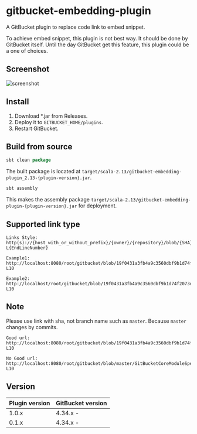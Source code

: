 # gitbucket-embedding-plugin

A GitBucket plugin to replace code link to embed snippet.

To achieve embed snippet, this plugin is not best way. It should be done by GitBucket itself. Until the day GitBucket get this feature, this plugin could be a one of choices.

## Screenshot

![screenshot](https://github.com/onukura/gitbucket-embedding-plugin/blob/assets/screenshot.png?raw=true)

## Install

1. Download *.jar from Releases.
2. Deploy it to `GITBUCKET_HOME/plugins`.
3. Restart GitBucket.

## Build from source

```sbt
sbt clean package
```

The built package is located at
`target/scala-2.13/gitbucket-embedding-plugin_2.13-{plugin-version}.jar`.

```sbt
sbt assembly
```

This makes the assembly package
`target/scala-2.13/gitbucket-embedding-plugin-{plugin-version}.jar`
for deployment.

## Supported link type

```
Links Style:
http(s)://{host_with_or_without_prefix}/{owner}/{repository}/blob/{SHA}/{path/to/file}#L{StartLineNumber}-L{EndLineNumber}

Example1: 
http://localhost:8080/root/gitbucket/blob/19f0431a3fb4a9c3560dbf9b1d74f2073da7708f/GitBucketCoreModuleSpec.scala#L5-L10

Example2: 
http://localhost/root/gitbucket/blob/19f0431a3fb4a9c3560dbf9b1d74f2073da7708f/src/main/scala/GitBucketCoreModuleSpec.scala#L5-L10
```

## Note

Please use link with sha, not branch name such as `master`. Because `master` changes by commits.

```
Good url:
http://localhost:8080/root/gitbucket/blob/19f0431a3fb4a9c3560dbf9b1d74f2073da7708f/GitBucketCoreModuleSpec.scala#L5-L10

No Good url:
http://localhost:8080/root/gitbucket/blob/master/GitBucketCoreModuleSpec.scala#L5-L10
```

## Version

Plugin version|GitBucket version
:---|:---
1.0.x |4.34.x -
0.1.x |4.34.x -
